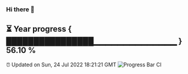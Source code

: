 ### Hi there 👋
⏳ Year progress { ████████████████▁▁▁▁▁▁▁▁▁▁▁▁▁▁ } 56.10 %
---
⏰ Updated on Sun, 24 Jul 2022 18:21:21 GMT
![Progress Bar CI](https://github.com/liununu/liununu/workflows/Progress%20Bar%20CI/badge.svg)
